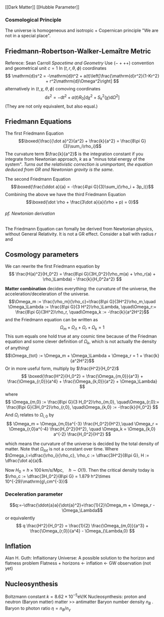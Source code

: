 [[Dark Matter]]
[[Hubble Parameter]]
### Cosmological Principle
The universe is homogeneous and isotropic + Copernican principle "We are not in a special place".
## Friedmann-Robertson-Walker-Lemaître Metric
Referece: Sean Carroll *Spacetime and Geometry*
Use $(-+++)$ convention and geometrical unit $c=1$
In $(t,r,\theta,\phi)$ coordinates
$$
\mathrm{d}s^2 = -\mathrm{d}t^2 + a(t)\left[\frac{\mathrm{d}r^2}{1-Kr^2} + r^2\mathrm{d}\Omega^2\right]
$$
alternatively in $(t, \chi, \theta,\phi)$ comoving coordinates
$$
\mathrm{d}s^2 = -\mathrm{d}t^2 + a(t)R_0\left[\mathrm{d}\chi^2 + S_k^2(\chi)\mathrm{d}\Omega^2\right]
$$
(They are not only equivalent, but also equal.)
## Friedmann Equations
The first Friedmann Equation
$$\boxed{\frac{{\dot a}^2}{a^2} + \frac{k}{a^2} = \frac{8\pi G}{3}\sum_i\rho_i}$$
The curvature term $\frac{k}{a^2}$ is the integration constant if you integrate from Newtonian approach, $k$ as a "minus total energy of the system". *Turns out the relativistic correction is unimportant, the equation deduced from GR and Newtonian gravity is the same*.

The second Friedmann Equation
$$\boxed{\frac{\ddot a}{a} = -\frac{4\pi G}{3}\sum_i(\rho_i + 3p_i)}$$
Combining the above we have the third Friedmann Equation
$$\boxed{\dot \rho + \frac{3\dot a}{a}(\rho + p) = 0}$$
###### pf. Newtonian derivation
The Friedmann Equation can fomally be derived from Newtonian physics, without General Relativity. It is not a GR effect. Consider a ball with radius $r$ and 



## Cosmology parameters
We can rewrite the first Friedmann equation by
$$
\frac{H(a)^2}{H_0^2} = \frac{8\pi G}{3H_0^2}(\rho_m(a) + \rho_r(a) + \rho_\Lambda) - \frac{k}{H_0^2a^2}
$$

**Matter combination** decides everything: the curvature of the universe, the acceleration/deceleration of the universe.
$$\Omega_m := \frac{\rho_m}{\rho_c}=\frac{8\pi G}{3H^2}\rho_m,\quad \Omega_\Lambda := \frac{8\pi G}{3 H^2}\rho_\Lambda, \quad\Omega_r:= \frac{8\pi G}{3H^2}\rho_r, \quad\Omega_k := -\frac{k}{a^2H^2}$$
and the Friedmann equation can be written as $$\Omega_m + \Omega_\Lambda + \Omega_r + \Omega_k = 1$$
This sum equals one hold true at any cosmic time because of the Friedman equation and some clever definition of $\Omega_k$, which is not actually the density of anything!
$$\Omega_{tot} := \Omega_m + \Omega_\Lambda + \Omega_r = 1 + \frac{k}{a^2H^2}$$
Or in more useful form, multiply by $\frac{H^2}{H_0^2}$
$$
\boxed{\frac{H^2}{H_0^2} = \frac{\Omega_{m,0}}{a^3} + \frac{\Omega_{r,0}}{a^4} + \frac{\Omega_{k,0}}{a^2} + \Omega_\Lambda}
$$
where
$$
\Omega_{m,0} := \frac{8\pi G}{3 H_0^2}\rho_{m,0}, \quad\Omega_{r,0}:= \frac{8\pi G}{3H_0^2}\rho_{r,0}, \quad\Omega_{k,0} := -\frac{k}{H_0^2}
$$
And $\Omega_i$ relates to $\Omega_{i,0}$ by 
$$
\Omega_m = \Omega_{m,0}a^{-3} \frac{H_0^2}{H^2},\quad \Omega_r = \Omega_{r,0}a^{-4} \frac{H_0^2}{H^2}, \quad \Omega_k = \Omega_{k,0} a^{-2} \frac{H_0^2}{H^2}
$$ 

which means the curvature of the universe is decided by the total density of matter. Note that $\Omega_{tot}$ is not a constant over time.
Where $\Omega_i:=\dfrac{\rho_i}{\rho_c}, \rho_c := \dfrac{3H^2}{8\pi G}, H := \dfrac{\dot a}{a}$.

Now $H_0 = h\times100\,\mathrm{km/s/Mpc},\quad h\sim O(1)$. Then the critical density today is 
$\rho_c := \dfrac{3H_0^2}{8\pi G} = 1.879 h^2\times 10^{-29}\mathrm{g\,cm^{-3}}$

### Deceleration parameter
$$q:=-\dfrac{\ddot{a}a}{\dot{a}^2}=\frac{1}{2}\Omega_m + \Omega_r - \Omega_\Lambda$$
or equivalently
$$
q \frac{H^2}{H_0^2} = \frac{1}{2} \frac{\Omega_{m,0}}{a^3} + \frac{\Omega_{r,0}}{a^4} - \Omega_{\Lambda,0}
$$
## Inflation
Alan H. Guth: Inflaitionary Universe: A possible solution to the horizon and flatness problem
Flatness + horizons $\leftarrow$ inflation $\leftarrow$ GW observation (not yet)

## Nucleosynthesis
Boltzmann constant $k = 8.62\times 10^{-5} \mathrm{eV/K}$
Nucleosynthesis: proton and neutron (Baryon matter)
matter >> antimatter
Baryon number density $n_B$ . Baryon to photon ratio $\eta = n_B/n_\gamma$

